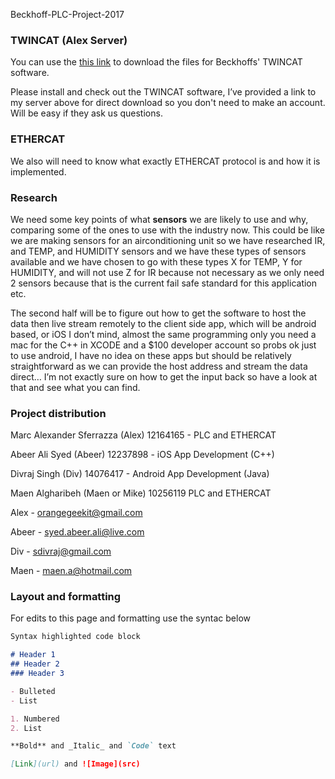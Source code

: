 Beckhoff-PLC-Project-2017

### TWINCAT (Alex Server)  

You can use the [this link](http://gofile.me/27IN6/7Uf7CWD8H) to download the files for Beckhoffs' TWINCAT software.

Please install and check out the TWINCAT software, I’ve provided a link to my server above for direct download so you don't need to make an account. Will be easy if they ask us questions.

### ETHERCAT

We also will need to know what exactly ETHERCAT protocol is and how it is implemented.

### Research

We need some key points of what **sensors** we are likely to use and why, comparing some of the ones to use with the industry now. This could be like we are making sensors for an airconditioning unit so we have researched IR, and TEMP, and HUMIDITY sensors and we have these types of sensors available and we have chosen to go with these types X for TEMP, Y for HUMIDITY, and will not use Z for IR because not necessary as we only need 2 sensors because that is the current fail safe standard for this application etc.

The second half will be to figure out how to get the software to host the data then live stream remotely to the client side app, which will be android based, or iOS I don’t mind, almost the same programming only you need a mac for the C++ in XCODE and a $100 developer account so probs ok just to use android, I have no idea on these apps but should be relatively straightforward as we can provide the host address and stream the data direct… I’m not exactly sure on how to get the input back so have a look at that and see what you can find.

### Project distribution

Marc Alexander Sferrazza (Alex) 12164165 - PLC and ETHERCAT

Abeer Ali Syed (Abeer) 12237898 - iOS App Development (C++)

Divraj Singh (Div) 14076417 - Android App Development (Java)

Maen Algharibeh (Maen or Mike) 10256119 PLC and ETHERCAT

Alex - orangegeekit@gmail.com

Abeer - syed.abeer.ali@live.com

Div - sdivraj@gmail.com

Maen - maen.a@hotmail.com

### Layout and formatting

For edits to this page and formatting use the syntac below

```markdown
Syntax highlighted code block

# Header 1
## Header 2
### Header 3

- Bulleted
- List

1. Numbered
2. List

**Bold** and _Italic_ and `Code` text

[Link](url) and ![Image](src)
```
